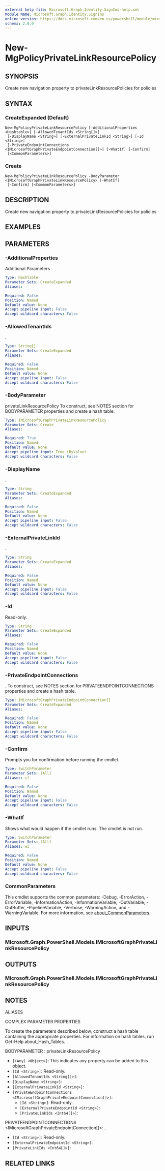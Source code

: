 ```yaml
---
external help file: Microsoft.Graph.Identity.SignIns-help.xml
Module Name: Microsoft.Graph.Identity.SignIns
online version: https://docs.microsoft.com/en-us/powershell/module/microsoft.graph.identity.signins/new-mgpolicyprivatelinkresourcepolicy
schema: 2.0.0
---
```


# New-MgPolicyPrivateLinkResourcePolicy

## SYNOPSIS
Create new navigation property to privateLinkResourcePolicies for policies

## SYNTAX

### CreateExpanded (Default)
```
New-MgPolicyPrivateLinkResourcePolicy [-AdditionalProperties <Hashtable>] [-AllowedTenantIds <String[]>]
 [-DisplayName <String>] [-ExternalPrivateLinkId <String>] [-Id <String>]
 [-PrivateEndpointConnections <IMicrosoftGraphPrivateEndpointConnection[]>] [-WhatIf] [-Confirm]
 [<CommonParameters>]
```

### Create
```
New-MgPolicyPrivateLinkResourcePolicy -BodyParameter <IMicrosoftGraphPrivateLinkResourcePolicy> [-WhatIf]
 [-Confirm] [<CommonParameters>]
```

## DESCRIPTION
Create new navigation property to privateLinkResourcePolicies for policies

## EXAMPLES

## PARAMETERS

### -AdditionalProperties
Additional Parameters

```yaml
Type: Hashtable
Parameter Sets: CreateExpanded
Aliases:

Required: False
Position: Named
Default value: None
Accept pipeline input: False
Accept wildcard characters: False
```

### -AllowedTenantIds
.

```yaml
Type: String[]
Parameter Sets: CreateExpanded
Aliases:

Required: False
Position: Named
Default value: None
Accept pipeline input: False
Accept wildcard characters: False
```

### -BodyParameter
privateLinkResourcePolicy
To construct, see NOTES section for BODYPARAMETER properties and create a hash table.

```yaml
Type: IMicrosoftGraphPrivateLinkResourcePolicy
Parameter Sets: Create
Aliases:

Required: True
Position: Named
Default value: None
Accept pipeline input: True (ByValue)
Accept wildcard characters: False
```

### -DisplayName
.

```yaml
Type: String
Parameter Sets: CreateExpanded
Aliases:

Required: False
Position: Named
Default value: None
Accept pipeline input: False
Accept wildcard characters: False
```

### -ExternalPrivateLinkId
.

```yaml
Type: String
Parameter Sets: CreateExpanded
Aliases:

Required: False
Position: Named
Default value: None
Accept pipeline input: False
Accept wildcard characters: False
```

### -Id
Read-only.

```yaml
Type: String
Parameter Sets: CreateExpanded
Aliases:

Required: False
Position: Named
Default value: None
Accept pipeline input: False
Accept wildcard characters: False
```

### -PrivateEndpointConnections
.
To construct, see NOTES section for PRIVATEENDPOINTCONNECTIONS properties and create a hash table.

```yaml
Type: IMicrosoftGraphPrivateEndpointConnection[]
Parameter Sets: CreateExpanded
Aliases:

Required: False
Position: Named
Default value: None
Accept pipeline input: False
Accept wildcard characters: False
```

### -Confirm
Prompts you for confirmation before running the cmdlet.

```yaml
Type: SwitchParameter
Parameter Sets: (All)
Aliases: cf

Required: False
Position: Named
Default value: None
Accept pipeline input: False
Accept wildcard characters: False
```

### -WhatIf
Shows what would happen if the cmdlet runs.
The cmdlet is not run.

```yaml
Type: SwitchParameter
Parameter Sets: (All)
Aliases: wi

Required: False
Position: Named
Default value: None
Accept pipeline input: False
Accept wildcard characters: False
```

### CommonParameters
This cmdlet supports the common parameters: -Debug, -ErrorAction, -ErrorVariable, -InformationAction, -InformationVariable, -OutVariable, -OutBuffer, -PipelineVariable, -Verbose, -WarningAction, and -WarningVariable. For more information, see [about_CommonParameters](http://go.microsoft.com/fwlink/?LinkID=113216).

## INPUTS

### Microsoft.Graph.PowerShell.Models.IMicrosoftGraphPrivateLinkResourcePolicy

## OUTPUTS

### Microsoft.Graph.PowerShell.Models.IMicrosoftGraphPrivateLinkResourcePolicy

## NOTES

ALIASES

COMPLEX PARAMETER PROPERTIES

To create the parameters described below, construct a hash table containing the appropriate properties. For information on hash tables, run Get-Help about_Hash_Tables.


BODYPARAMETER <IMicrosoftGraphPrivateLinkResourcePolicy>: privateLinkResourcePolicy
  - `[(Any) <Object>]`: This indicates any property can be added to this object.
  - `[Id <String>]`: Read-only.
  - `[AllowedTenantIds <String[]>]`: 
  - `[DisplayName <String>]`: 
  - `[ExternalPrivateLinkId <String>]`: 
  - `[PrivateEndpointConnections <IMicrosoftGraphPrivateEndpointConnection[]>]`: 
    - `[Id <String>]`: Read-only.
    - `[ExternalPrivateEndpointId <String>]`: 
    - `[PrivateLinkIds <Int64[]>]`: 

PRIVATEENDPOINTCONNECTIONS <IMicrosoftGraphPrivateEndpointConnection[]>: .
  - `[Id <String>]`: Read-only.
  - `[ExternalPrivateEndpointId <String>]`: 
  - `[PrivateLinkIds <Int64[]>]`: 

## RELATED LINKS
